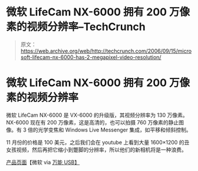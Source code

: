 # 微软 LifeCam NX-6000 拥有 200 万像素的视频分辨率–TechCrunch

> 原文：<https://web.archive.org/web/http://techcrunch.com/2006/09/15/microsoft-lifecam-nx-6000-has-2-megapixel-video-resolution/>

# 微软 LifeCam NX-6000 拥有 200 万像素的视频分辨率

微软 LifeCam NX-6000 是 VX-6000 的升级版，其视频分辨率为 130 万像素。NX-6000 现在有 200 万像素，这是高清的，也可以拍摄 760 万像素的静止图像。有 3 倍的光学变焦和 Windows Live Messenger 集成，如平移和倾斜控制。

11 月份的价格是 100 美元，之后我们会在 youtube 上看到大量 1600×1200 的丑女孩视频，然后再把它缩小到蹩脚的分辨率，所以他们的新相机将是一种浪费。

[产品页面](https://web.archive.org/web/20211206203500/http://www.microsoft.com/hardware/digitalcommunication/productdetails.aspx?pid=005#image_movie)【微软 via [万能 USB】](https://web.archive.org/web/20211206203500/http://www.everythingusb.com/microsoft_lifecam_nx-6000.html)